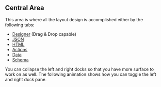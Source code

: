 ## Central Area

This area is where all the layout design is accomplished either by the following tabs:
*	[Designer](designer/key-concepts.md) (Drag & Drop capable)
*   [JSON](json/key-concepts.md)
*   [HTML](html/key-concepts.md)
*   [Actions](actions/key-concepts.md)
*   [Data](data/key-concepts.md)
*   [Schema](schema/key-concepts.md)

You can collapse the left and right docks so that you have more surface to work on as well. The following animation shows how you can toggle the left and right dock pane: